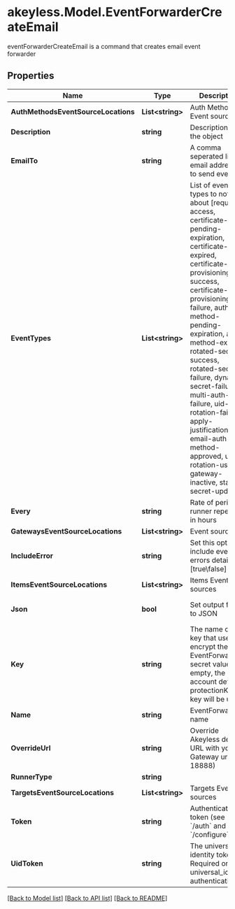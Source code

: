 # akeyless.Model.EventForwarderCreateEmail
eventForwarderCreateEmail is a command that creates email event forwarder

## Properties

Name | Type | Description | Notes
------------ | ------------- | ------------- | -------------
**AuthMethodsEventSourceLocations** | **List&lt;string&gt;** | Auth Method Event sources | [optional] 
**Description** | **string** | Description of the object | [optional] 
**EmailTo** | **string** | A comma seperated list of email addresses to send event to | [optional] 
**EventTypes** | **List&lt;string&gt;** | List of event types to notify about [request-access, certificate-pending-expiration, certificate-expired, certificate-provisioning-success, certificate-provisioning-failure, auth-method-pending-expiration, auth-method-expired, rotated-secret-success, rotated-secret-failure, dynamic-secret-failure, multi-auth-failure, uid-rotation-failure, apply-justification, email-auth-method-approved, usage, rotation-usage, gateway-inactive, static-secret-updated] | [optional] 
**Every** | **string** | Rate of periodic runner repetition in hours | [optional] 
**GatewaysEventSourceLocations** | **List&lt;string&gt;** | Event sources | 
**IncludeError** | **string** | Set this option to include event errors details [true\\false] | [optional] 
**ItemsEventSourceLocations** | **List&lt;string&gt;** | Items Event sources | [optional] 
**Json** | **bool** | Set output format to JSON | [optional] [default to false]
**Key** | **string** | The name of a key that used to encrypt the EventForwarder secret value (if empty, the account default protectionKey key will be used) | [optional] 
**Name** | **string** | EventForwarder name | 
**OverrideUrl** | **string** | Override Akeyless default URL with your Gateway url (port 18888) | [optional] 
**RunnerType** | **string** |  | 
**TargetsEventSourceLocations** | **List&lt;string&gt;** | Targets Event sources | [optional] 
**Token** | **string** | Authentication token (see &#x60;/auth&#x60; and &#x60;/configure&#x60;) | [optional] 
**UidToken** | **string** | The universal identity token, Required only for universal_identity authentication | [optional] 

[[Back to Model list]](../README.md#documentation-for-models) [[Back to API list]](../README.md#documentation-for-api-endpoints) [[Back to README]](../README.md)

